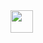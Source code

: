 

  <img src="https://github.com/GidonAniz/coupon-system-front-react/blob/main/coupon_system_app_3.gif"  height="36px" width="36px" />
